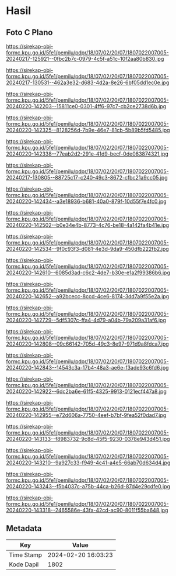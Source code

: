 # Hasil

## Foto C Plano

https://sirekap-obj-formc.kpu.go.id/5fe1/pemilu/pdpr/18/07/02/20/07/1807022007005-20240217-125921--0fbc2b7c-0979-4c5f-a51c-10f2aa80b830.jpg

https://sirekap-obj-formc.kpu.go.id/5fe1/pemilu/pdpr/18/07/02/20/07/1807022007005-20240217-130531--462a3e32-d683-4d2a-8e26-6bf05dd1ec0e.jpg

https://sirekap-obj-formc.kpu.go.id/5fe1/pemilu/pdpr/18/07/02/20/07/1807022007005-20240220-142203--15811ce0-0301-4ff6-97c7-cb2ce2738d6b.jpg

https://sirekap-obj-formc.kpu.go.id/5fe1/pemilu/pdpr/18/07/02/20/07/1807022007005-20240220-142325--8128256d-7b9e-46e7-81cb-5b89b5fd5485.jpg

https://sirekap-obj-formc.kpu.go.id/5fe1/pemilu/pdpr/18/07/02/20/07/1807022007005-20240220-142338--77eab2d2-291e-41d9-becf-0de083874321.jpg

https://sirekap-obj-formc.kpu.go.id/5fe1/pemilu/pdpr/18/07/02/20/07/1807022007005-20240217-130805--88725c17-c240-49c3-8672-cfbc21a9cc05.jpg

https://sirekap-obj-formc.kpu.go.id/5fe1/pemilu/pdpr/18/07/02/20/07/1807022007005-20240220-142434--a3e18936-b681-40a0-879f-10d55f7e4fc0.jpg

https://sirekap-obj-formc.kpu.go.id/5fe1/pemilu/pdpr/18/07/02/20/07/1807022007005-20240220-142502--b0e34e4b-8773-4c76-be18-4a142fa4b41e.jpg

https://sirekap-obj-formc.kpu.go.id/5fe1/pemilu/pdpr/18/07/02/20/07/1807022007005-20240220-142534--9f0c93f3-d081-4e3d-9da9-450dfb222fb2.jpg

https://sirekap-obj-formc.kpu.go.id/5fe1/pemilu/pdpr/18/07/02/20/07/1807022007005-20240220-142610--6085d3ad-c6c2-4de7-b30e-e1a2f99386b6.jpg

https://sirekap-obj-formc.kpu.go.id/5fe1/pemilu/pdpr/18/07/02/20/07/1807022007005-20240220-142652--a92bcecc-8ccd-4ce6-8174-3dd7a9f55e2a.jpg

https://sirekap-obj-formc.kpu.go.id/5fe1/pemilu/pdpr/18/07/02/20/07/1807022007005-20240220-142729--5df5307c-ffa4-4d79-a04b-79a209a31af6.jpg

https://sirekap-obj-formc.kpu.go.id/5fe1/pemilu/pdpr/18/07/02/20/07/1807022007005-20240220-142808--09c66142-705d-49c3-8e97-971d9a8fdca7.jpg

https://sirekap-obj-formc.kpu.go.id/5fe1/pemilu/pdpr/18/07/02/20/07/1807022007005-20240220-142843--14543c3a-17b4-48a3-ae6e-f3ade93c6fd6.jpg

https://sirekap-obj-formc.kpu.go.id/5fe1/pemilu/pdpr/18/07/02/20/07/1807022007005-20240220-142922--6dc2ba6e-61f5-4325-9913-0121ecf447a8.jpg

https://sirekap-obj-formc.kpu.go.id/5fe1/pemilu/pdpr/18/07/02/20/07/1807022007005-20240220-142955--e72d606a-7750-4eef-b7bf-9fea52f0dad7.jpg

https://sirekap-obj-formc.kpu.go.id/5fe1/pemilu/pdpr/18/07/02/20/07/1807022007005-20240220-143133--f8983732-9c8d-45f5-9230-0378e943d451.jpg

https://sirekap-obj-formc.kpu.go.id/5fe1/pemilu/pdpr/18/07/02/20/07/1807022007005-20240220-143210--9a927c33-f949-4c41-a4e5-66ab70d634d4.jpg

https://sirekap-obj-formc.kpu.go.id/5fe1/pemilu/pdpr/18/07/02/20/07/1807022007005-20240220-143243--f5b4037c-a75b-44ca-b26d-87d4e29cdfe0.jpg

https://sirekap-obj-formc.kpu.go.id/5fe1/pemilu/pdpr/18/07/02/20/07/1807022007005-20240220-143318--2465586e-43fa-42cd-ac90-8011f55ba648.jpg


## Metadata

| Key        | Value               |
| ---------- | ------------------- |
| Time Stamp | 2024-02-20 16:03:23 |
| Kode Dapil | 1802                |



